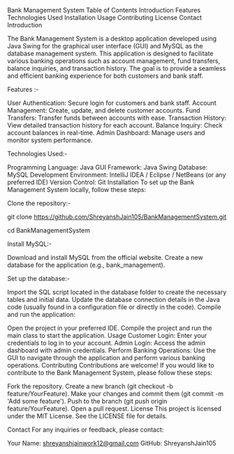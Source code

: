 Bank Management System
Table of Contents
Introduction
Features
Technologies Used
Installation
Usage
Contributing
License
Contact
Introduction

The Bank Management System is a desktop application developed using Java Swing for the graphical user interface (GUI) and MySQL as the database management system. This application is designed to facilitate various banking operations such as account management, fund transfers, balance inquiries, and transaction history. The goal is to provide a seamless and efficient banking experience for both customers and bank staff.

Features :-

User Authentication: Secure login for customers and bank staff.
Account Management: Create, update, and delete customer accounts.
Fund Transfers: Transfer funds between accounts with ease.
Transaction History: View detailed transaction history for each account.
Balance Inquiry: Check account balances in real-time.
Admin Dashboard: Manage users and monitor system performance.

Technologies Used:-

Programming Language: Java
GUI Framework: Java Swing
Database: MySQL
Development Environment: IntelliJ IDEA / Eclipse / NetBeans (or any preferred IDE)
Version Control: Git
Installation
To set up the Bank Management System locally, follow these steps:

Clone the repository:-

git clone https://github.com/ShreyanshJain105/BankManagementSystem.git

cd BankManagementSystem

Install MySQL:-


Download and install MySQL from the official website.
Create a new database for the application (e.g., bank_management).

Set up the database:-

Import the SQL script located in the database folder to create the necessary tables and initial data.
Update the database connection details in the Java code (usually found in a configuration file or directly in the code).
Compile and run the application:

Open the project in your preferred IDE.
Compile the project and run the main class to start the application.
Usage
Customer Login: Enter your credentials to log in to your account.
Admin Login: Access the admin dashboard with admin credentials.
Perform Banking Operations: Use the GUI to navigate through the application and perform various banking operations.
Contributing
Contributions are welcome! If you would like to contribute to the Bank Management System, please follow these steps:

Fork the repository.
Create a new branch (git checkout -b feature/YourFeature).
Make your changes and commit them (git commit -m 'Add some feature').
Push to the branch (git push origin feature/YourFeature).
Open a pull request.
License
This project is licensed under the MIT License. See the LICENSE file for details.

Contact
For any inquiries or feedback, please contact:

Your Name: shreyanshjainwork12@gmail.com
GitHub: ShreyanshJain105

